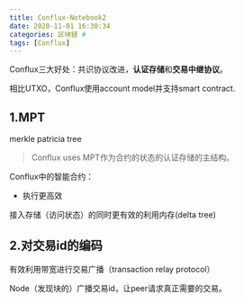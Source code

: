 ```yaml
---
title: Conflux-Notebook2
date: 2020-11-01 16:30:34
categories: 区块链 #
tags: [Conflux]
---
```




Conflux三大好处：共识协议改进，**认证存储**和**交易中继协议**。

相比UTXO，Conflux使用account model并支持smart contract.

## 1.MPT

merkle patricia tree 

>  Conflux uses MPT作为合约的状态的认证存储的主结构。

Conflux中的智能合约：

- 执行更高效

接入存储（访问状态）的同时更有效的利用内存(delta tree)

<!--more-->

## 2.对交易id的编码

有效利用带宽进行交易广播（transaction relay protocol）

Node（发现块的）广播交易id，让peer请求真正需要的交易。